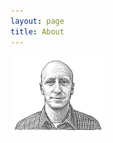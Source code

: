 ```yaml
---
layout: page
title: About
---
```


<img src="/assets/about-me.png" style="float: left; width: 30%; margin-right: 10px" alt="Roben Kleene" />
